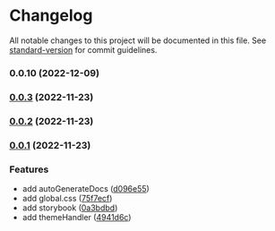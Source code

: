 # Changelog

All notable changes to this project will be documented in this file. See [standard-version](https://github.com/conventional-changelog/standard-version) for commit guidelines.

### 0.0.10 (2022-12-09)

### [0.0.3](https://github.com/GDSC-Daejin/design-seed/compare/v0.0.1...v0.0.3) (2022-11-23)

### [0.0.2](https://github.com/GDSC-Daejin/design-seed/compare/v0.0.1...v0.0.2) (2022-11-23)

### [0.0.1](https://github.com/GDSC-Daejin/design-seed/compare/v0.0.63...v0.0.1) (2022-11-23)


### Features

* add autoGenerateDocs ([d096e55](https://github.com/GDSC-Daejin/design-seed/commit/d096e5547fc8869acde9b7e26fa871944a594265))
* add global.css ([75f7ecf](https://github.com/GDSC-Daejin/design-seed/commit/75f7ecf7550957f714a70b647086eda25409ef76))
* add storybook ([0a3bdbd](https://github.com/GDSC-Daejin/design-seed/commit/0a3bdbd8efc490c1b35089c4c9e3b1a8f2ed319b))
* add themeHandler ([4941d6c](https://github.com/GDSC-Daejin/design-seed/commit/4941d6cff1e38141290dbdff691922e219c4a3c2))
